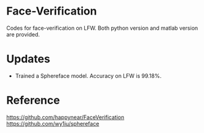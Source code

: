 # Face-Verification
Codes for face-verification on LFW. Both python version and matlab version are provided.

# Updates
- Trained a Sphereface model. Accuracy on LFW is 99.18%.

# Reference
https://github.com/happynear/FaceVerification
https://github.com/wy1iu/sphereface
